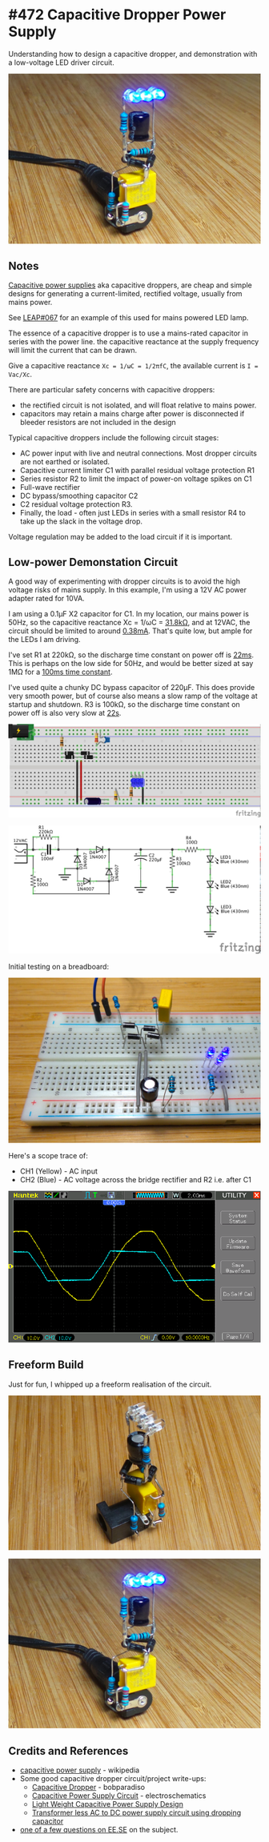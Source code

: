 # #472 Capacitive Dropper Power Supply

Understanding how to design a capacitive dropper, and demonstration with a low-voltage LED driver circuit.

![Build](./assets/CapacitiveDropper_build.jpg?raw=true)

## Notes

[Capacitive power supplies](https://en.wikipedia.org/wiki/Capacitive_power_supply) aka capacitive droppers,
are cheap and simple designs for generating a current-limited, rectified voltage, usually from mains power.

See [LEAP#067](../../LED/ACBulb) for an example of this used for mains powered LED lamp.

The essence of a capacitive dropper is to use a mains-rated capacitor in series with the power line.
the capacitive reactance at the supply frequency will limit the current that can be drawn.

Give a capacitive reactance `Xc = 1/ωC = 1/2πfC`, the available current is `I = Vac/Xc`.

There are particular safety concerns with capacitive droppers:

* the rectified circuit is not isolated, and will float relative to mains power.
* capacitors may retain a mains charge after power is disconnected if bleeder resistors are not included in the design

Typical capacitive droppers include the following circuit stages:

* AC power input with live and neutral connections. Most dropper circuits are not earthed or isolated.
* Capacitive current limiter C1 with parallel residual voltage protection R1
* Series resistor R2 to limit the impact of power-on voltage spikes on C1
* Full-wave rectifier
* DC bypass/smoothing capacitor C2
* C2 residual voltage protection R3.
* Finally, the load - often just LEDs in series with a small resistor R4 to take up the slack in the voltage drop.

Voltage regulation may be added to the load circuit if it is important.

## Low-power Demonstation Circuit

A good way of experimenting with dropper circuits is to avoid the high voltage risks of mains supply.
In this example, I'm using a 12V AC power adapter rated for 10VA.

I am using a 0.1µF X2 capacitor for C1.
In my location, our mains power is 50Hz, so the capacitive reactance Xc = 1/ωC = [31.8kΩ](https://www.wolframalpha.com/input/?i=1%2F(2%CF%80*50Hz*0.1%CE%BCF)),
and at 12VAC, the circuit should be limited to around [0.38mA](https://www.wolframalpha.com/input/?i=12V*2%CF%80*50Hz*0.1%CE%BCF).
That's quite low, but ample for the LEDs I am driving.

I've set R1 at 220kΩ, so the discharge time constant on power off is [22ms](https://www.wolframalpha.com/input/?i=0.1%CE%BCF*220k%CE%A9).
This is perhaps on the low side for 50Hz, and would be better sized at say 1MΩ for a [100ms time constant](https://www.wolframalpha.com/input/?i=0.1%CE%BCF*1000k%CE%A9).

I've used quite a chunky DC bypass capacitor of 220µF. This does provide very smooth power, but of course also means a slow ramp
of the voltage at startup and shutdown.
R3 is 100kΩ, so the discharge time constant on power off is also very slow at [22s](https://www.wolframalpha.com/input/?i=220%CE%BCF*100k%CE%A9).

![Breadboard](./assets/CapacitiveDropper_bb.jpg?raw=true)

![Schematic](./assets/CapacitiveDropper_schematic.jpg?raw=true)

Initial testing on a breadboard:

![CapacitiveDropper_bb_build](./assets/CapacitiveDropper_bb_build.jpg?raw=true)

Here's a scope trace of:

* CH1 (Yellow) - AC input
* CH2 (Blue) - AC voltage across the bridge rectifier and R2 i.e. after C1

![scope_ac_drop](./assets/scope_ac_drop.gif?raw=true)

## Freeform Build

Just for fun, I whipped up a freeform realisation of the circuit.

![CapacitiveDropper_freeform](./assets/CapacitiveDropper_freeform.jpg?raw=true)

![CapacitiveDropper_build](./assets/CapacitiveDropper_build.jpg?raw=true)

## Credits and References

* [capacitive power supply](https://en.wikipedia.org/wiki/Capacitive_power_supply) - wikipedia
* Some good capacitive dropper circuit/project write-ups:
    * [Capacitive Dropper](https://bobparadiso.com/2015/02/03/capacitive-dropper/) - bobparadiso
    * [Capacitive Power Supply Circuit](https://www.electroschematics.com/5678/capacitor-power-supply/) - electroschematics
    * [Light Weight Capacitive Power Supply Design](https://www.engineersgarage.com/contribution/capacitor-power-supply-design)
    * [Transformer less AC to DC power supply circuit using dropping capacitor](https://www.circuitsgallery.com/2012/07/transformer-less-ac-to-dc-capacitor-power-supply-circuit2.html)
* [one of a few questions on EE.SE](http://electronics.stackexchange.com/questions/5572/how-efficient-is-a-capacitive-power-supply) on the subject.
